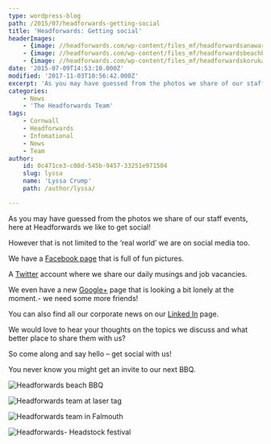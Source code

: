 ```yaml
---
type: wordpress-blog
path: /2015/07/headforwards-getting-social
title: 'Headforwards: Getting social'
headerImages:
    - {image: //headforwards.com/wp-content/files_mf/headforwardsanawardwinningsoftwarecompany6064.jpg, text: 'Getting social '}
    - {image: //headforwards.com/wp-content/files_mf/headforwardsbeachbbq55.jpg, text: ""}
    - {image: //headforwards.com/wp-content/files_mf/headforwardskorukayakingstagnes72.jpg, text: ""}
date: '2015-07-09T14:53:10.000Z'
modified: '2017-11-03T10:56:42.000Z'
excerpt: 'As you may have guessed from the photos we share of our staff events, here at Headforwards we like to get social! However that is not limited to the ‘real world’ we are on social media too. We have a Facebook page that is full of fun pictures. A Twitter account where we share our daily …'
categories:
    - News
    - 'The Headforwards Team'
tags:
    - Cornwall
    - Headforwards
    - Infomational
    - News
    - Team
author:
    id: 0c471ce3-c08d-545b-9457-33251e971504
    slug: lyssa
    name: 'Lyssa Crump'
    path: /author/lyssa/

---
```

As you may have guessed from the photos we share of our staff events, here at Headforwards we like to get social!

However that is not limited to the ‘real world’ we are on social media too.

We have a [Facebook page](https://www.facebook.com/headforwards) that is full of fun pictures.

A [Twitter](https://twitter.com/Headforwards) account where we share our daily musings and job vacancies.

We even have a new [Google+](https://plus.google.com/u/0/b/103015865895659964835/+HeadforwardsCornwall/posts) page that is looking a bit lonely at the moment.- we need some more friends!

You can also find all our corporate news on our [Linked In](https://www.linkedin.com/company/headforwards) page.

We would love to hear your thoughts on the topics we discuss and what better place to share them with us?

So come along and say hello – get social with us!

You never know you might get an invite to our next BBQ.

<section class="gallery">

![Headforwards beach BBQ](//headforwards.com/wp-content/uploads/2014/06/DSCF2516.jpg)

![Headforwards team at laser tag](//headforwards.com/wp-content/uploads/2015/06/DSCF0778.jpg)

![Headforwards team in Falmouth](//headforwards.com/wp-content/uploads/2014/06/DSCF1774.jpg)

![Headforwards- Headstock festival](//headforwards.com/wp-content/uploads/2014/01/Headstock-21.jpg)

</section>

